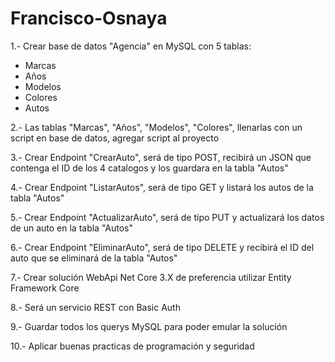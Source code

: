 # Francisco-Osnaya

1.- Crear base de datos "Agencia" en MySQL con 5 tablas: 
  - Marcas
  - Años
  - Modelos
  - Colores
  - Autos
  
2.- Las tablas "Marcas", "Años", "Modelos", "Colores", llenarlas con un script en base de datos, agregar script al proyecto

3.- Crear Endpoint "CrearAuto", será de tipo POST, recibirá un JSON que contenga el ID de los 4 catalogos y los guardara en la tabla "Autos"

4.- Crear Endpoint "ListarAutos", será de tipo GET y listará los autos de la tabla "Autos"

5.- Crear Endpoint "ActualizarAuto", será de tipo PUT y actualizará los datos de un auto en la tabla "Autos"

6.- Crear Endpoint "EliminarAuto", será de tipo DELETE y recibirá el ID del auto que se eliminará de la tabla "Autos"

7.- Crear solución WebApi Net Core 3.X de preferencia utilizar Entity Framework Core

8.- Será un servicio REST con Basic Auth

9.- Guardar todos los querys MySQL para poder emular la solución

10.- Aplicar buenas practicas de programación y seguridad
